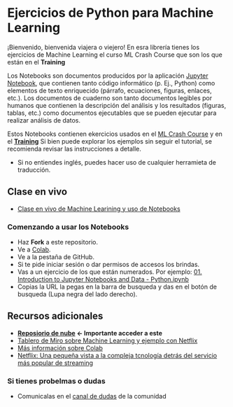 # Ejercicios de Python para Machine Learning

¡Bienvenido, bienvenida viajera o viejero! En esra librería tienes los ejercicios de Machine Learning el curso ML Crash Course que son los que están en el **Training**

Los Notebooks son documentos producidos por la aplicación [Jupyter Notebook](https://jupyter-notebook-beginner-guide.readthedocs.io/en/latest/what_is_jupyter.html#notebook-app), que contienen tanto código informático (p. Ej., Python) como elementos de texto enriquecido (párrafo, ecuaciones, figuras, enlaces, etc.). Los documentos de cuaderno son tanto documentos legibles por humanos que contienen la descripción del análisis y los resultados (figuras, tablas, etc.) como documentos ejecutables que se pueden ejecutar para realizar análisis de datos.

Estos Notebooks contienen ekercicios usados en el [ML Crash Course](https://docs.microsoft.com/learn/paths/ml-crash-course) y en el **[Training](https://innovaccion.mx/)** Si bien puede explorar los ejemplos sin seguir el tutorial, se recomienda revisar las instrucciones a detalle.

- Si no entiendes inglés, puedes hacer uso de cualquier herramieta de traducción.



## Clase en vivo

* [Clase en vivo de Machine Learining y uso de Notebooks](https://web.microsoftstream.com/video/e3dcca65-f9b4-434c-a904-b8ecd8dea1b1)

### Comenzando a usar los Notebooks

* Haz **Fork** a este repositorio.
* Ve a [Colab](https://colab.research.google.com/).
* Ve a la pestaña de GitHub.
* Si te pide iniciar sesión o dar permisos de accesos los brindas.
* Vas a un ejercicio de los que están numerados. Por ejemplo: [01. Introduction to Jupyter Notebooks and Data - Python.ipynb](https://github.com/jose1824/ms-learn-ml-crash-course-python/blob/master/01.%20Introduction%20to%20Jupyter%20Notebooks%20and%20Data%20-%20Python.ipynb)
* Copias la URL la pegas en la barra de busqueda y das en el botón de busqueda (Lupa negra del lado derecho).

## Recursos adicionales

* **[Reposiorio de nube](https://github.com/FernandaOchoa/python101Nubers) <- Importante acceder a este**
* [Tablero de Miro sobre Machine Learning y ejemplo con Netflix](https://miro.com/app/board/o9J_kifeMOU=/)
* [Más información sobre Colab](https://colab.research.google.com/drive/1YKHHLSlG-B9Ez2-zf-YFxXTVgfC_Aqtt)
* [Netflix: Una pequeña vista a la compleja tcnología detrás del servicio más popular de streaming](https://medium.com/bigdatalatam/netflix-una-peque%C3%B1a-vista-a-la-compleja-tecnolog%C3%ADa-detr%C3%A1s-del-servicio-m%C3%A1s-popular-de-streaming-907124c3d5da)


### Si tienes probelmas o dudas

* Comunicalas en el [canal de dudas](https://teams.microsoft.com/l/channel/19%3ae306d14f14564e1db5beca40ed3cb8f5%40thread.tacv2/02%2520Canal%2520de%2520dudas%2520%25F0%259F%25A4%2594?groupId=c23f58da-c9fc-48fe-8120-820557422f06&tenantId=4ae54b05-b77e-4224-aef1-8661422e0816) de la comunidad
